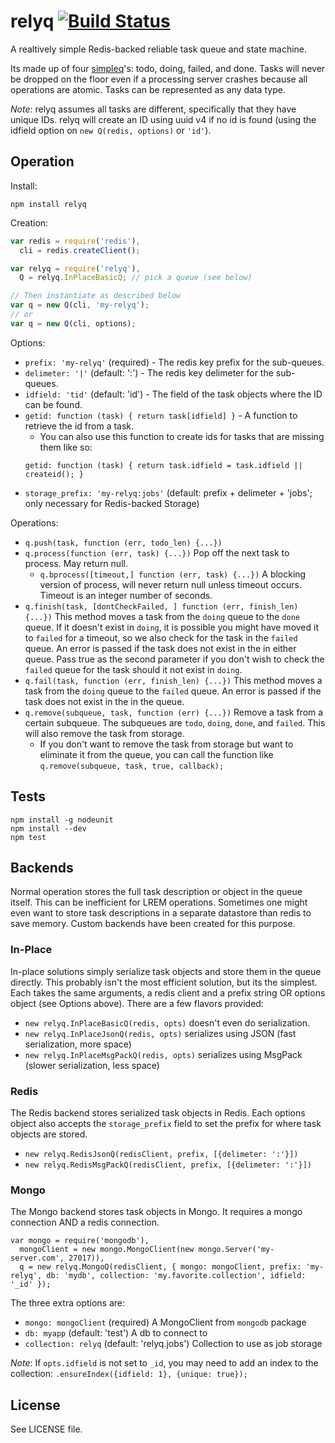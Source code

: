# relyq [![Build Status][1]][2]

A realtively simple Redis-backed reliable task queue and state machine.

Its made up of four [simpleq](https://github.com/yanatan16/simpleq)'s: todo, doing, failed, and done. Tasks will never be dropped on the floor even if a processing server crashes because all operations are atomic. Tasks can be represented as any data type.

_Note_: relyq assumes all tasks are different, specifically that they have unique IDs. relyq will create an ID using uuid v4 if no id is found (using the idfield option on `new Q(redis, options)` or `'id'`).

## Operation

Install:

```
npm install relyq
```

Creation:

```javascript
var redis = require('redis'),
  cli = redis.createClient();

var relyq = require('relyq'),
  Q = relyq.InPlaceBasicQ; // pick a queue (see below)

// Then instantiate as described below
var q = new Q(cli, 'my-relyq');
// or
var q = new Q(cli, options);
```

Options:

- `prefix: 'my-relyq'` (required) - The redis key prefix for the sub-queues.
- `delimeter: '|'` (default: ':') - The redis key delimeter for the sub-queues.
- `idfield: 'tid'` (default: 'id') - The field of the task objects where the ID can be found.
- `getid: function (task) { return task[idfield] }` - A function to retrieve the id from a task.
  - You can also use this function to create ids for tasks that are missing them like so:
  ```
  getid: function (task) { return task.idfield = task.idfield || createid(); }
  ```
- `storage_prefix: 'my-relyq:jobs'` (default: prefix + delimeter + 'jobs'; only necessary for Redis-backed Storage)

Operations:

- `q.push(task, function (err, todo_len) {...})`
- `q.process(function (err, task) {...})` Pop off the next task to process. May return null.
    - `q.bprocess([timeout,] function (err, task) {...})` A blocking version of process, will never return null unless timeout occurs. Timeout is an integer number of seconds.
- `q.finish(task, [dontCheckFailed, ] function (err, finish_len) {...})` This method moves a task from the `doing` queue to the `done` queue. If it doesn't exist in `doing`, it is possible you might have moved it to `failed` for a timeout, so we also check for the task in the `failed` queue. An error is passed if the task does not exist in the in either queue. Pass true as the second parameter if you don't wish to check the `failed` queue for the task should it not exist in `doing`.
- `q.fail(task, function (err, finish_len) {...})` This method moves a task from the `doing` queue to the `failed` queue. An error is passed if the task does not exist in the in the queue.
- `q.remove(subqueue, task, function (err) {...})` Remove a task from a certain subqueue. The subqueues are `todo`, `doing`, `done`, and `failed`. This will also remove the task from storage.
  - If you don't want to remove the task from storage but want to eliminate it from the queue, you can call the function like `q.remove(subqueue, task, true, callback);`

## Tests

```
npm install -g nodeunit
npm install --dev
npm test
```

## Backends

Normal operation stores the full task description or object in the queue itself. This can be inefficient for LREM operations. Sometimes one might even want to store task descriptions in a separate datastore than redis to save memory. Custom backends have been created for this purpose.

### In-Place

In-place solutions simply serialize task objects and store them in the queue directly. This probably isn't the most efficient solution, but its the simplest. Each takes the same arguments, a redis client and a prefix string OR options object (see Options above). There are a few flavors provided:

- `new relyq.InPlaceBasicQ(redis, opts)` doesn't even do serialization.
- `new relyq.InPlaceJsonQ(redis, opts)` serializes using JSON (fast serialization, more space)
- `new relyq.InPlaceMsgPackQ(redis, opts)` serializes using MsgPack (slower serialization, less space)

### Redis

The Redis backend stores serialized task objects in Redis. Each options object also accepts the `storage_prefix` field to set the prefix for where task objects are stored.

- `new relyq.RedisJsonQ(redisClient, prefix, [{delimeter: ':'}])`
- `new relyq.RedisMsgPackQ(redisClient, prefix, [{delimeter: ':'}])`

### Mongo

The Mongo backend stores task objects in Mongo. It requires a mongo connection AND a redis connection.

```
var mongo = require('mongodb'),
  mongoClient = new mongo.MongoClient(new mongo.Server('my-server.com', 27017)),
  q = new relyq.MongoQ(redisClient, { mongo: mongoClient, prefix: 'my-relyq', db: 'mydb', collection: 'my.favorite.collection', idfield: '_id' });
```

The three extra options are:

- `mongo: mongoClient` (required) A MongoClient from `mongodb` package
- `db: myapp` (default: 'test') A db to connect to
- `collection: relyq` (default: 'relyq.jobs') Collection to use as job storage

_Note_: If `opts.idfield` is not set to `_id`, you may need to add an index to the collection: `.ensureIndex({idfield: 1}, {unique: true});`

## License

See LICENSE file.

[1]: https://travis-ci.org/yanatan16/node-relyq.png?branch=master
[2]: http://travis-ci.org/yanatan16/node-relyq